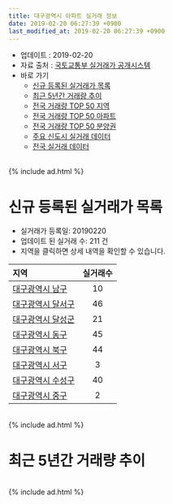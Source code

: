 ```yaml
---
title: 대구광역시 아파트 실거래 정보
date: 2019-02-20 06:27:39 +0900
last_modified_at: 2019-02-20 06:27:39 +0900
---
```


* 업데이트 : 2019-02-20
* 자료 출처 : [국토교통부 실거래가 공개시스템](http://rt.molit.go.kr)
* 바로 가기
    * [신규 등록된 실거래가 목록](#신규-등록된-실거래가-목록)
    * [최근 5년간 거래량 추이](#최근-5년간-거래량-추이)
    * [전국 거래량 TOP 50 지역](https://inasie.github.io/apt-trade-info/최근-3개월-전국에서-가장-거래가-많이-발생한-지역)
    * [전국 거래량 TOP 50 아파트](https://inasie.github.io/apt-trade-info/최근-3개월-전국에서-가장-거래가-많이-발생한-아파트)
    * [전국 거래량 TOP 50 분양권](https://inasie.github.io/apt-trade-info/최근-3개월-전국에서-가장-거래가-많이-발생한-분양권)
    * [주요 신도시 실거래 데이터](https://inasie.github.io/apt-trade-info/주요-신도시)
    * [전국 실거래 데이터](https://inasie.github.io/apt-trade-info/전국)

<br>
{% include ad.html %}
<br>

# 신규 등록된 실거래가 목록
* 실거래가 등록일: 20190220
* 업데이트 된 실거래 수: 211 건
* 지역을 클릭하면 상세 내역을 확인할 수 있습니다.


|지역|실거래수|
|:---|:---:|
|[대구광역시 남구](https://inasie.github.io/apt-trade-info/대구광역시-남구)|10|
|[대구광역시 달서구](https://inasie.github.io/apt-trade-info/대구광역시-달서구)|46|
|[대구광역시 달성군](https://inasie.github.io/apt-trade-info/대구광역시-달성군)|21|
|[대구광역시 동구](https://inasie.github.io/apt-trade-info/대구광역시-동구)|45|
|[대구광역시 북구](https://inasie.github.io/apt-trade-info/대구광역시-북구)|44|
|[대구광역시 서구](https://inasie.github.io/apt-trade-info/대구광역시-서구)|3|
|[대구광역시 수성구](https://inasie.github.io/apt-trade-info/대구광역시-수성구)|40|
|[대구광역시 중구](https://inasie.github.io/apt-trade-info/대구광역시-중구)|2|


<br>
{% include ad.html %}
<br>

# 최근 5년간 거래량 추이


<div style="width:100%;">
    <canvas id="deal_progress" height="200"></canvas>
</div>

<script>
new Chart(document.getElementById("deal_progress"), {
    type: 'line',
    data: {
        labels: ['201402','201403','201404','201405','201406','201407','201408','201409','201410','201411','201412','201501','201502','201503','201504','201505','201506','201507','201508','201509','201510','201511','201512','201601','201602','201603','201604','201605','201606','201607','201608','201609','201610','201611','201612','201701','201702','201703','201704','201705','201706','201707','201708','201709','201710','201711','201712','201801','201802','201803','201804','201805','201806','201807','201808','201809','201810','201811','201812','201901','201902'],
        datasets: [{
            label: '매매',
            pointRadius: 1,
            data: [2974, 3173, 2553, 2321, 2239, 2483, 3109, 3595, 3565, 2664, 2353, 3077, 2734, 4349, 3737, 2961, 3141, 3234, 2023, 2109, 2269, 1306, 898, 786, 928, 1317, 1394, 1277, 1518, 1530, 1811, 2072, 2766, 1947, 1582, 1293, 1929, 2151, 2001, 2481, 3550, 4321, 3894, 2927, 2435, 2521, 2372, 3151, 3117, 4105, 2747, 2848, 2800, 2164, 3080, 3351, 3277, 2560, 1834, 1394, 314],
            borderColor: "rgba(255, 201, 14, 1)",
            backgroundColor: "rgba(255, 201, 14, 0.5)",
            fill: false,
            lineTension: 0
        },{
            label: '전월세',
            pointRadius: 1,
            data: [1949, 1764, 1496, 1411, 1402, 1384, 1491, 1505, 1758, 1575, 1747, 1892, 1701, 2051, 1691, 1615, 1620, 1681, 1615, 1408, 1813, 1505, 1734, 1797, 1928, 1934, 1783, 1546, 1720, 1849, 1846, 1743, 1989, 1746, 1935, 1743, 2032, 1847, 1468, 1624, 1558, 1817, 1996, 2051, 1913, 2039, 1934, 2153, 1911, 2299, 1838, 1960, 1945, 1794, 1963, 1854, 2007, 1821, 1860, 1486, 491],
            borderColor: "rgba(0, 141, 185, 1)",
            backgroundColor: "rgba(0, 141, 185, 0.5)",
            fill: false,
            lineTension: 0
        }
        ]
    },
    options: {
        responsive: true,
        title: {
            display: false
        },
        tooltips: {
            mode: 'index',
            intersect: false
        },
        hover: {
            mode: 'nearest',
            intersect: true
        },
        scales: {
            xAxes: [{
                display: true,
                scaleLabel: {
                    display: true,
                    labelString: '년/월'
                }
            }],
            yAxes: [{
                display: true,
                ticks: {
                    suggestedMin: 0,
                },
                scaleLabel: {
                    display: true,
                    labelString: '실거래 수'
                }
            }]
        }
    }
});

</script>


<br>
{% include ad.html %}
<br>

